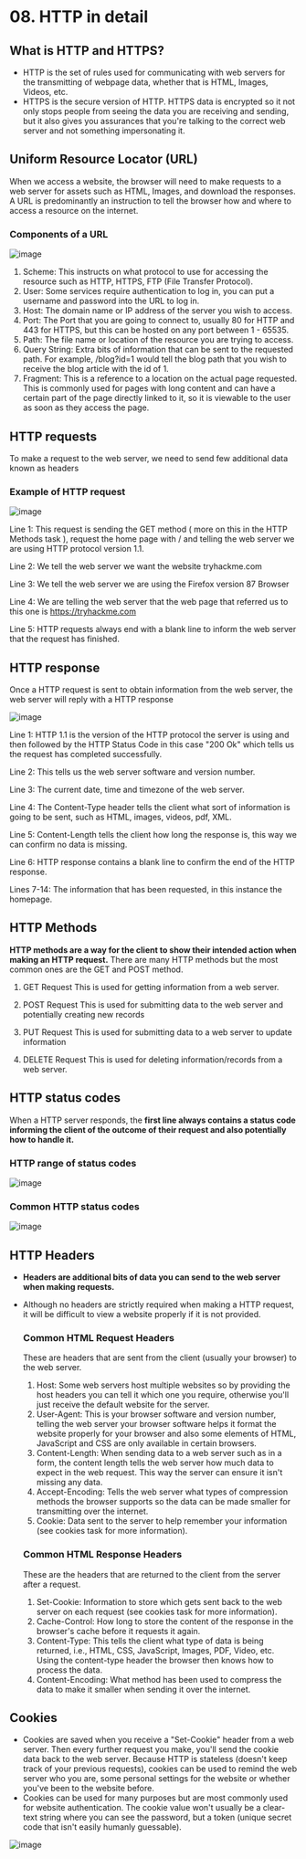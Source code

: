 # 08. HTTP in detail

## What is HTTP and HTTPS?
- HTTP is the set of rules used for communicating with web servers for the transmitting of webpage data, whether that is HTML, Images, Videos, etc.
- HTTPS is the secure version of HTTP. HTTPS data is encrypted so it not only stops people from seeing the data you are receiving and sending, but it also gives you assurances that you're talking to the correct web server and not something impersonating it.

## Uniform Resource Locator (URL)
When we access a website, the browser will need to make requests to a web server for assets such as HTML, Images, and download the responses. A URL is predominantly an instruction to tell the browser how and where to access a resource on the internet.

  ### Components of a URL

  ![image](https://github.com/Fong20/TryHackMe/assets/150316121/18d900e2-b1e6-4b26-8659-ed13e9f469f5)

  1. Scheme: This instructs on what protocol to use for accessing the resource such as HTTP, HTTPS, FTP (File Transfer Protocol).
  2. User: Some services require authentication to log in, you can put a username and password into the URL to log in.
  3. Host: The domain name or IP address of the server you wish to access.
  4. Port: The Port that you are going to connect to, usually 80 for HTTP and 443 for HTTPS, but this can be hosted on any port between 1 - 65535.
  5. Path: The file name or location of the resource you are trying to access.
  6. Query String: Extra bits of information that can be sent to the requested path. For example, /blog?id=1 would tell the blog path that you wish to receive the blog article with the id of 1.
  7. Fragment: This is a reference to a location on the actual page requested. This is commonly used for pages with long content and can have a certain part of the page directly linked to it, so it is viewable to the user as soon as they access the page.

## HTTP requests
To make a request to the web server, we need to send few additional data known as headers

  ### Example of HTTP request
  
  ![image](https://github.com/Fong20/TryHackMe/assets/150316121/5a4bd08d-a0e7-4a29-b662-78c8eb301417)

  Line 1: This request is sending the GET method ( more on this in the HTTP Methods task ), request the home page with / and telling the web server we are using HTTP protocol version 1.1.
  
  Line 2: We tell the web server we want the website tryhackme.com
  
  Line 3: We tell the web server we are using the Firefox version 87 Browser
  
  Line 4: We are telling the web server that the web page that referred us to this one is https://tryhackme.com
  
  Line 5: HTTP requests always end with a blank line to inform the web server that the request has finished.

## HTTP response
Once a HTTP request is sent to obtain information from the web server, the web server will reply with a HTTP response

![image](https://github.com/Fong20/TryHackMe/assets/150316121/cbb0b684-8535-45d9-bc06-c211005aef1c)

Line 1: HTTP 1.1 is the version of the HTTP protocol the server is using and then followed by the HTTP Status Code in this case "200 Ok" which tells us the request has completed successfully.

Line 2: This tells us the web server software and version number.

Line 3: The current date, time and timezone of the web server.

Line 4: The Content-Type header tells the client what sort of information is going to be sent, such as HTML, images, videos, pdf, XML.

Line 5: Content-Length tells the client how long the response is, this way we can confirm no data is missing.

Line 6: HTTP response contains a blank line to confirm the end of the HTTP response.

Lines 7-14: The information that has been requested, in this instance the homepage.

## HTTP Methods
**HTTP methods are a way for the client to show their intended action when making an HTTP request.** There are many HTTP methods but the most common ones are the GET and POST method.

1. GET Request
This is used for getting information from a web server.

2. POST Request
This is used for submitting data to the web server and potentially creating new records

3. PUT Request
This is used for submitting data to a web server to update information

4. DELETE Request
This is used for deleting information/records from a web server.

## HTTP status codes
When a HTTP server responds, the **first line always contains a status code informing the client of the outcome of their request and also potentially how to handle it.**

  ### HTTP range of status codes
  
  ![image](https://github.com/Fong20/TryHackMe/assets/150316121/cab21296-96fc-40d9-88ae-f2311720984d)

  ### Common HTTP status codes
  ![image](https://github.com/Fong20/TryHackMe/assets/150316121/e62bc975-7453-4185-b3b2-1cf87a3ba5c5)

## HTTP Headers
- **Headers are additional bits of data you can send to the web server when making requests.**
- Although no headers are strictly required when making a HTTP request, it will be difficult to view a website properly if it is not provided.

  ### Common HTML Request Headers
  ﻿These are headers that are sent from the client (usually your browser) to the web server.

  1. Host: Some web servers host multiple websites so by providing the host headers you can tell it which one you require, otherwise you'll just receive the default website for the server.
  2. User-Agent: This is your browser software and version number, telling the web server your browser software helps it format the website properly for your browser and also some elements of HTML, JavaScript and CSS are only available in certain browsers.
  3. Content-Length: When sending data to a web server such as in a form, the content length tells the web server how much data to expect in the web request. This way the server can ensure it isn't missing any data.
  4. Accept-Encoding: Tells the web server what types of compression methods the browser supports so the data can be made smaller for transmitting over the internet.
  5. Cookie: Data sent to the server to help remember your information (see cookies task for more information).
 

  ### Common HTML Response Headers
  These are the headers that are returned to the client from the server after a request.

  1. Set-Cookie: Information to store which gets sent back to the web server on each request (see cookies task for more information).
  2. Cache-Control: How long to store the content of the response in the browser's cache before it requests it again.
  3. Content-Type: This tells the client what type of data is being returned, i.e., HTML, CSS, JavaScript, Images, PDF, Video, etc. Using the content-type header the browser then knows how to process the data.
  4. Content-Encoding: What method has been used to compress the data to make it smaller when sending it over the internet.

## Cookies
- Cookies are saved when you receive a "Set-Cookie" header from a web server. Then every further request you make, you'll send the cookie data back to the web server. Because HTTP is stateless (doesn't keep track of your previous requests), cookies can be used to remind the web server who you are, some personal settings for the website or whether you've been to the website before.
- Cookies can be used for many purposes but are most commonly used for website authentication. The cookie value won't usually be a clear-text string where you can see the password, but a token (unique secret code that isn't easily humanly guessable).

![image](https://github.com/Fong20/TryHackMe/assets/150316121/5e915dc3-d3dd-445b-a7a2-cc9ec1db2118)

